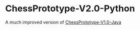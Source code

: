 # ChessPrototype-V2.0-Python
A much improved version of [ChessPrototype-V1.0-Java](https://github.com/leonlolleonlol/ChessPrototype-V1.0-Java)
